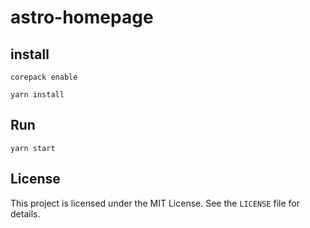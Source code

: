 # astro-homepage

## install

```
corepack enable
```

```
yarn install
```

## Run

```
yarn start
```

## License

This project is licensed under the MIT License. See the `LICENSE` file for details.
